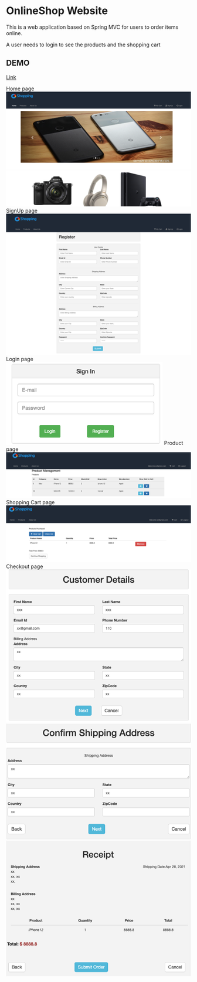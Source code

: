 # OnlineShop Website
This is a web application based on Spring MVC for users to order items online.

A user needs to login to see the products and the shopping cart

## DEMO
[Link](http://3.131.36.177/index)

Home page
![Home](./img/home.png)
SignUp page
![SignUp](./img/signup.png)
Login page
![Login](./img/login.png)
Product page
![Product](./img/products.png)
Shopping Cart page
![Home](./img/cart.png)
Checkout page
![Checkout](./img/checkout1.png)
![Checkout](./img/checkout2.png)
![Checkout](./img/checkout3.png)


